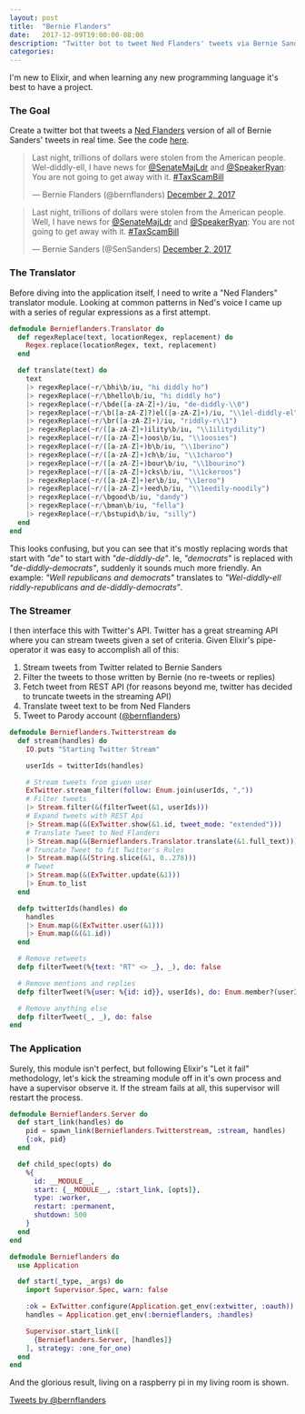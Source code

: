 ```yaml
---
layout: post
title:  "Bernie Flanders"
date:   2017-12-09T19:00:00-08:00
description: "Twitter bot to tweet Ned Flanders' tweets via Bernie Sanders"
categories:
---
```


I'm new to Elixir, and when learning any new programming language it's best to have a project.

### The Goal

Create a twitter bot that tweets a [Ned Flanders](https://en.wikipedia.org/wiki/Ned_Flanders) version of all of Bernie Sanders' tweets in real time. See the code [here](https://github.com/pjskennedy/bernieflanders).

<blockquote class="twitter-tweet" data-lang="en"><p lang="en" dir="ltr">Last night, trillions of dollars were stolen from the American people. Wel-diddly-ell, I have news for <a href="https://twitter.com/SenateMajLdr?ref_src=twsrc%5Etfw">@SenateMajLdr</a> and <a href="https://twitter.com/SpeakerRyan?ref_src=twsrc%5Etfw">@SpeakerRyan</a>: You are not going to get away with it. <a href="https://twitter.com/hashtag/TaxScamBill?src=hash&amp;ref_src=twsrc%5Etfw">#TaxScamBill</a></p>&mdash; Bernie Flanders (@bernflanders) <a href="https://twitter.com/bernflanders/status/937017627435614209?ref_src=twsrc%5Etfw">December 2, 2017</a></blockquote>

<blockquote class="twitter-tweet" data-lang="en"><p lang="en" dir="ltr">Last night, trillions of dollars were stolen from the American people. Well, I have news for <a href="https://twitter.com/SenateMajLdr?ref_src=twsrc%5Etfw">@SenateMajLdr</a> and <a href="https://twitter.com/SpeakerRyan?ref_src=twsrc%5Etfw">@SpeakerRyan</a>: You are not going to get away with it. <a href="https://twitter.com/hashtag/TaxScamBill?src=hash&amp;ref_src=twsrc%5Etfw">#TaxScamBill</a></p>&mdash; Bernie Sanders (@SenSanders) <a href="https://twitter.com/SenSanders/status/937017626039119872?ref_src=twsrc%5Etfw">December 2, 2017</a></blockquote>

### The Translator

Before diving into the application itself, I need to write a "Ned Flanders" translator module. Looking at common patterns in Ned's voice I came up with a series of regular expressions as a first attempt.

```elixir
defmodule Bernieflanders.Translator do
  def regexReplace(text, locationRegex, replacement) do
    Regex.replace(locationRegex, text, replacement)
  end

  def translate(text) do
    text
    |> regexReplace(~r/\bhi\b/iu, "hi diddly ho")
    |> regexReplace(~r/\bhello\b/iu, "hi diddly ho")
    |> regexReplace(~r/\bde([a-zA-Z]+)/iu, "de-diddly-\\0")
    |> regexReplace(~r/\b([a-zA-Z]?)el([a-zA-Z]+)/iu, "\\1el-diddly-el\\2")
    |> regexReplace(~r/\br([a-zA-Z]+)/iu, "riddly-r\\1")
    |> regexReplace(~r/([a-zA-Z]+)ility\b/iu, "\\1ilitydility")
    |> regexReplace(~r/([a-zA-Z]+)oos\b/iu, "\\1oosies")
    |> regexReplace(~r/([a-zA-Z]+)b\b/iu, "\\1berino")
    |> regexReplace(~r/([a-zA-Z]+)ch\b/iu, "\\1charoo")
    |> regexReplace(~r/([a-zA-Z]+)bour\b/iu, "\\1bourino")
    |> regexReplace(~r/([a-zA-Z]+)cks\b/iu, "\\1ckeroos")
    |> regexReplace(~r/([a-zA-Z]+)er\b/iu, "\\1eroo")
    |> regexReplace(~r/([a-zA-Z]+)eed\b/iu, "\\1eedily-noodily")
    |> regexReplace(~r/\bgood\b/iu, "dandy")
    |> regexReplace(~r/\bman\b/iu, "fella")
    |> regexReplace(~r/\bstupid\b/iu, "silly")
  end
end
```

This looks confusing, but you can see that it's mostly replacing words that start with _"de"_ to start with _"de-diddly-de"_. Ie, _"democrats"_ is replaced with _"de-diddly-democrats"_, suddenly it sounds much more friendly. An example: _"Well republicans and democrats"_ translates to _"Wel-diddly-ell riddly-republicans and de-diddly-democrats"_.

### The Streamer

I then interface this with Twitter's API. Twitter has a great streaming API where you can stream tweets given a set of criteria. Given Elixir's pipe-operator it was easy to accomplish all of this:

1. Stream tweets from Twitter related to Bernie Sanders
2. Filter the tweets to those written by Bernie (no re-tweets or replies)
3. Fetch tweet from REST API (for reasons beyond me, twitter has decided to truncate tweets in the streaming API)
4. Translate tweet text to be from Ned Flanders
5. Tweet to Parody account ([@bernflanders](https://twitter.com/bernflanders))

```elixir
defmodule Bernieflanders.Twitterstream do
  def stream(handles) do
    IO.puts "Starting Twitter Stream"

    userIds = twitterIds(handles)

    # Stream tweets from given user
    ExTwitter.stream_filter(follow: Enum.join(userIds, ","))
    # Filter tweets
    |> Stream.filter(&(filterTweet(&1, userIds)))
    # Expand tweets with REST Api
    |> Stream.map(&(ExTwitter.show(&1.id, tweet_mode: "extended")))
    # Translate Tweet to Ned Flanders
    |> Stream.map(&(Bernieflanders.Translator.translate(&1.full_text)))
    # Truncate Tweet to fit Twitter's Rules
    |> Stream.map(&(String.slice(&1, 0..278)))
    # Tweet
    |> Stream.map(&(ExTwitter.update(&1)))
    |> Enum.to_list
  end

  defp twitterIds(handles) do
    handles
    |> Enum.map(&(ExTwitter.user(&1)))
    |> Enum.map(&(&1.id))
  end

  # Remove retweets
  defp filterTweet(%{text: "RT" <> _}, _), do: false

  # Remove mentions and replies
  defp filterTweet(%{user: %{id: id}}, userIds), do: Enum.member?(userIds, id)

  # Remove anything else
  defp filterTweet(_, _), do: false
end
```

### The Application

Surely, this module isn't perfect, but following Elixir's "Let it fail" methodology, let's kick the streaming module off in it's own process and have a supervisor observe it. If the stream fails at all, this supervisor will restart the process.

```elixir
defmodule Bernieflanders.Server do
  def start_link(handles) do
    pid = spawn_link(Bernieflanders.Twitterstream, :stream, handles)
    {:ok, pid}
  end

  def child_spec(opts) do
    %{
      id: __MODULE__,
      start: {__MODULE__, :start_link, [opts]},
      type: :worker,
      restart: :permanent,
      shutdown: 500
    }
  end
end

defmodule Bernieflanders do
  use Application

  def start(_type, _args) do
    import Supervisor.Spec, warn: false

    :ok = ExTwitter.configure(Application.get_env(:extwitter, :oauth))
    handles = Application.get_env(:bernieflanders, :handles)

    Supervisor.start_link([
      {Bernieflanders.Server, [handles]}
    ], strategy: :one_for_one)
  end
end
```

And the glorious result, living on a raspberry pi in my living room is shown.

<a class="twitter-timeline" href="https://twitter.com/bernflanders">Tweets by @bernflanders</a>
<script async src="https://platform.twitter.com/widgets.js" charset="utf-8"></script>
